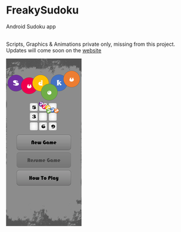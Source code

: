 # FreakySudoku
Android Sudoku app  <br>
<br>

Scripts, Graphics & Animations private only, missing from this project. <br>
Updates will come soon on the <a href="http://www.kaylajklab.com/freakysudoku.html">website </a>

<img src="https://github.com/CallisteVariks/CallisteVariks/blob/main/assets/projects/screenshot-20200929-104519-freakysudoku.png">
